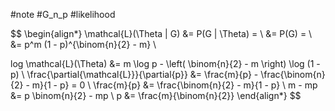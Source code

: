 #note #G_n_p #likelihood

$$
\begin{align*}
\mathcal{L}(\Theta | G) &= P(G | \Theta) = \\
&= P(G) = \\
&= p^m (1 - p)^{\binom{n}{2} - m} \\

log \mathcal{L}(\Theta) &= m \log p - \left( \binom{n}{2} - m \right) \log (1 - p) \\
\frac{\partial{\mathcal{L}}}{\partial{p}} &= \frac{m}{p} - \frac{\binom{n}{2} - m}{1 - p} = 0 \\
\frac{m}{p} &= \frac{\binom{n}{2} - m}{1 - p} \\
m - mp &= p \binom{n}{2} - mp \\
p &= \frac{m}{\binom{n}{2}}
\end{align*}
$$
